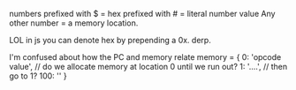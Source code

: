 numbers prefixed with $ = hex
prefixed with # = literal number value
Any other number = a memory location.

LOL in js you can denote hex by prepending a 0x. derp.

I'm confused about how the PC and memory relate
memory = {
  0: 'opcode value', // do we allocate memory at location 0 until we run out?
  1: '....', // then go to 1?
  100: ''
}

